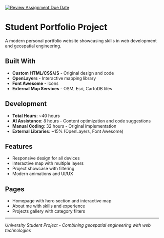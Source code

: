 [![Review Assignment Due Date](https://classroom.github.com/assets/deadline-readme-button-22041afd0340ce965d47ae6ef1cefeee28c7c493a6346c4f15d667ab976d596c.svg)](https://classroom.github.com/a/7C3xAGjq)

# Student Portfolio Project

A modern personal portfolio website showcasing skills in web development and geospatial engineering.

##  Built With
- **Custom HTML/CSS/JS** - Original design and code
- **OpenLayers** - Interactive mapping library
- **Font Awesome** - Icons
- **External Map Services** - OSM, Esri, CartoDB tiles

##  Development
- **Total Hours**: ~40 hours
- **AI Assistance**: 8 hours  - Content optimization and code suggestions
- **Manual Coding**: 32 hours - Original implementation
- **External Libraries**: ~15% (OpenLayers, Font Awesome)


##  Features
- Responsive design for all devices
- Interactive map with multiple layers
- Project showcase with filtering
- Modern animations and UI/UX

## Pages
- Homepage with hero section and interactive map
- About me with skills and experience
- Projects gallery with category filters

---

*University Student Project - Combining geospatial engineering with web technologies*
